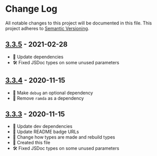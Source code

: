 # Change Log

All notable changes to this project will be documented in this file. This project adheres to [Semantic Versioning](http://semver.org/).

## [3.3.5](https://github.com/uttori/uttori-search-provider-lunr/compare/v3.4.3...v3.3.5) - 2021-02-28

- 🎁 Update dependencies
- 🛠 Fixed JSDoc types on some unused parameters

## [3.3.4](https://github.com/uttori/uttori-search-provider-lunr/compare/v3.3.3...v3.3.4) - 2020-11-15

- 🧰 Make `debug` an optional dependency
- 🧰 Remove `ramda` as a dependency

## [3.3.3](https://github.com/uttori/uttori-search-provider-lunr/compare/v3.3.2...v3.3.3) - 2020-11-15

- 🎁 Update dev dependencies
- 🎁 Update README badge URLs
- 🧰 Change how types are made and rebuild types
- 🧰 Created this file
- 🛠 Fixed JSDoc types on some unused parameters
